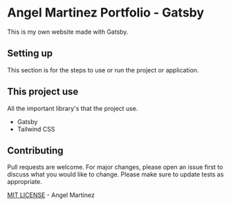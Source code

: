 # Angel Martinez Portfolio - Gatsby

This is my own website made with Gatsby.

## Setting up

This section is for the steps to use or run the project or application.

## This project use

All the important library's that the project use.

- Gatsby
- Tailwind CSS

## Contributing

Pull requests are welcome. For major changes, please open an issue first to discuss what you would like to change. Please make sure to update tests as appropriate.

[MIT LICENSE](LICENSE) - Angel Martinez
